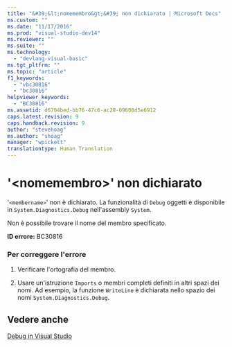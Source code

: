 ```yaml
---
title: "&#39;&lt;nomemembro&gt;&#39; non dichiarato | Microsoft Docs"
ms.custom: ""
ms.date: "11/17/2016"
ms.prod: "visual-studio-dev14"
ms.reviewer: ""
ms.suite: ""
ms.technology: 
  - "devlang-visual-basic"
ms.tgt_pltfrm: ""
ms.topic: "article"
f1_keywords: 
  - "vbc30816"
  - "bc30816"
helpviewer_keywords: 
  - "BC30816"
ms.assetid: d6704bed-bb76-47c6-ac28-09608d5e6912
caps.latest.revision: 9
caps.handback.revision: 9
author: "stevehoag"
ms.author: "shoag"
manager: "wpickett"
translationtype: Human Translation
---
```

# &#39;&lt;nomemembro&gt;&#39; non dichiarato
'`<membername>`' non è dichiarato. La funzionalità di `Debug` oggetti è disponibile in `System.Diagnostics.Debug` nell'assembly `System`.  
  
 Non è possibile trovare il nome del membro specificato.  
  
 **ID errore:** BC30816  
  
### Per correggere l'errore  
  
1.  Verificare l'ortografia del membro.  
  
2.  Usare un'istruzione `Imports` o membri completi definiti in altri spazi dei nomi. Ad esempio, la funzione `WriteLine` è dichiarata nello spazio dei nomi `System.Diagnostics.Debug`.  
  
## Vedere anche  
 [Debug in Visual Studio](/visual-studio/debugger/debugging-in-visual-studio)